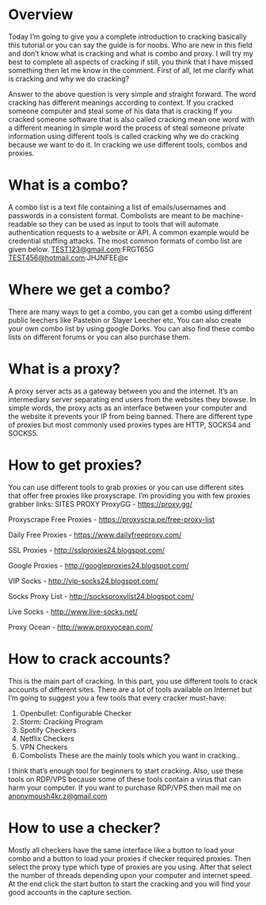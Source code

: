 # Overview

Today I’m going to give you a complete introduction to cracking basically this tutorial or you can say the guide is for noobs. Who are new in this field and don’t know what is cracking and what is combo and proxy. I will try my best to complete all aspects of cracking if still, you think that I have missed something then let me know in the comment. First of all, let me clarify what is cracking and why we do cracking?

Answer to the above question is very simple and straight forward. The word cracking has different meanings according to context. If you cracked someone computer and steal some of his data that is cracking If you cracked someone software that is also called cracking mean one word with a different meaning in simple word the process of steal someone private information using different tools is called cracking why we do cracking because we want to do it. In cracking we use different tools, combos and proxies.

# What is a combo?

A combo list is a text file containing a list of emails/usernames and passwords in a consistent format. Combolists are meant to be machine-readable so they can be used as input to tools that will automate authentication requests to a website or API. A common example would be credential stuffing attacks. The most common formats of combo list are given below.
TEST123@gmail.com:FRGT65G
TEST456@hotmail.com:JHJNFEE@c

# Where we get a combo?

There are many ways to get a combo, you can get a combo using different public leechers like Pastebin or Slayer Leecher etc. You can also create your own combo list by using google Dorks.
You can also find these combo lists on different forums or you can also purchase them.

# What is a proxy?

A proxy server acts as a gateway between you and the internet. It’s an intermediary server separating end users from the websites they browse. In simple words, the proxy acts as an interface between your computer and the website it prevents your IP from being banned. There are different type of proxies but most commonly used proxies types are HTTP, SOCKS4 and SOCKS5.

# How to get proxies?

You can use different tools to grab proxies or you can use different sites that offer free proxies like proxyscrape. I’m providing you with few proxies grabber links:
SITES PROXY
ProxyGG - https://proxy.gg/

Proxyscrape Free Proxies - https://proxyscra.pe/free-proxy-list

Daily Free Proxies - https://www.dailyfreeproxy.com/

SSL Proxies - http://sslproxies24.blogspot.com/

Google Proxies - http://googleproxies24.blogspot.com/

VIP Socks - http://vip-socks24.blogspot.com/

Socks Proxy List - http://socksproxylist24.blogspot.com/

Live Socks - http://www.live-socks.net/

Proxy Ocean - http://www.proxyocean.com/

# How to crack accounts?

This is the main part of cracking. In this part, you use different tools to crack accounts of different sites. There are a lot of tools available on Internet but I’m going to suggest you a few tools that every cracker must-have:
1. Openbullet: Configurable Checker
2. Storm: Cracking Program
3. Spotify Checkers
4. Netflix Checkers
5. VPN Checkers
6. Combolists
 These are the mainly tools which you want in cracking..

I think that’s enough tool for beginners to start cracking. Also, use these tools on RDP/VPS because some of these tools contain a virus that can harm your computer. If you want to purchase RDP/VPS then mail me on anonymoush4kr.z@gmail.com

# How to use a checker?

Mostly all checkers have the same interface like a button to load your combo and a button to load your proxies if checker required proxies. Then select the proxy type which type of proxies are you using. After that select the number of threads depending upon your computer and internet speed. At the end click the start button to start the cracking and you will find your good accounts in the capture section.
